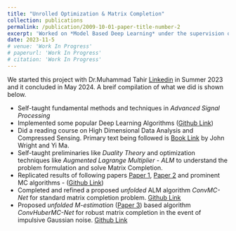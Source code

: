 ```yaml
---
title: "Unrolled Optimization & Matrix Completion"
collection: publications
permalink: /publication/2009-10-01-paper-title-number-2
excerpt: 'Worked on *Model Based Deep Learning* under the supervision of Dr.Muhammad Tahir'
date: 2023-11-5
# venue: 'Work In Progress'
# paperurl: 'Work In Progress'
# citation: 'Work In Progress'
---
```

We started this project with Dr.Muhammad Tahir [Linkedin](https://www.linkedin.com/in/muhammad-tahir-aa421590/?originalSubdomain=pk) in Summer 2023 and it concluded in May 2024. A breif compilation of what we did is shown below.

- Self-taught fundamental methods and techniques in *Advanced Signal Processing*
- Implemented some popular Deep Learning Algorithms ([Github Link](https://github.com/TalhaAhmed2000/DeepLearning))
- Did a reading course on High Dimensional Data Analysis and Compressed Sensing. Primary text being followed is [Book Link](https://book-wright-ma.github.io/Book-WM-20210422.pdf) by John Wright and Yi Ma.
- Self-taught preliminaries like *Duality Theory* and optimization techniques like *Augmented Lagrange Multiplier - ALM* to understand the problem formulation and solve Matrix Completion.
- Replicated results of following papers [Paper 1](https://ieeexplore.ieee.org/document/9906418), [Paper 2](https://ieeexplore.ieee.org/document/9906418) and prominent MC algorithms - ([Github Link](https://github.com/Talha-Nehal-Undegrad-Study/M-estimation-RMC/tree/main))
- Completed and refined a proposed *unfolded* ALM algorithm *ConvMC-Net* for standard matrix completion problem. [Github Link](https://github.com/TalhaAhmed2000/convmc-net)
- Proposed *unfolded* *M-estimation* ([Paper 3](https://ieeexplore.ieee.org/document/8682657)) based algorithm *ConvHuberMC-Net* for robust matrix completion in the event of impulsive Gaussian noise. [Github Link](https://github.com/Talha-Nehal-Undegrad-Study/ConvHuberMC-Net)
